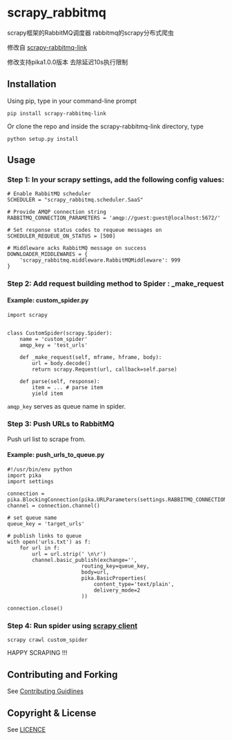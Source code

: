 # scrapy_rabbitmq
scrapy框架的RabbitMQ调度器
rabbitmq的scrapy分布式爬虫

修改自 [scrapy-rabbitmq-link](https://raw.githubusercontent.com/mbriliauskas/scrapy-rabbitmq-link)

修改支持pika1.0.0版本
去除延迟10s执行限制
## Installation

Using pip, type in your command-line prompt

```
pip install scrapy-rabbitmq-link
```
 
Or clone the repo and inside the scrapy-rabbitmq-link directory, type

```
python setup.py install
```

## Usage

### Step 1: In your scrapy settings, add the following config values:

```
# Enable RabbitMQ scheduler
SCHEDULER = "scrapy_rabbitmq.scheduler.SaaS"

# Provide AMQP connection string
RABBITMQ_CONNECTION_PARAMETERS = 'amqp://guest:guest@localhost:5672/'

# Set response status codes to requeue messages on
SCHEDULER_REQUEUE_ON_STATUS = [500]

# Middleware acks RabbitMQ message on success
DOWNLOADER_MIDDLEWARES = {
    'scrapy_rabbitmq.middleware.RabbitMQMiddleware': 999
}

```

### Step 2: Add request building method to Spider : _make_request

#### Example: custom_spider.py



```
import scrapy


class CustomSpider(scrapy.Spider):
    name = 'custom_spider'    
    amqp_key = 'test_urls'

    def _make_request(self, mframe, hframe, body):
        url = body.decode()
        return scrapy.Request(url, callback=self.parse)

    def parse(self, response):
        item = ... # parse item
        yield item

``` 

`amqp_key` serves as queue name in spider.


### Step 3: Push URLs to RabbitMQ

Push url list to scrape from.

#### Example: push_urls_to_queue.py

```
#!/usr/bin/env python
import pika
import settings

connection = pika.BlockingConnection(pika.URLParameters(settings.RABBITMQ_CONNECTION_PARAMETERS))
channel = connection.channel()

# set queue name
queue_key = 'target_urls'

# publish links to queue
with open('urls.txt') as f:
    for url in f:
        url = url.strip(' \n\r')
        channel.basic_publish(exchange='',
                        routing_key=queue_key,
                        body=url,
                        pika.BasicProperties(
                            content_type='text/plain',
                            delivery_mode=2
                        ))

connection.close()

```


### Step 4: Run spider using [scrapy client](http://doc.scrapy.org/en/1.0/topics/shell.html)

```
scrapy crawl custom_spider
```

HAPPY SCRAPING !!!


## Contributing and Forking

See [Contributing Guidlines](CONTRIBUTING.MD)


## Copyright & License

See [LICENCE](LICENCE)